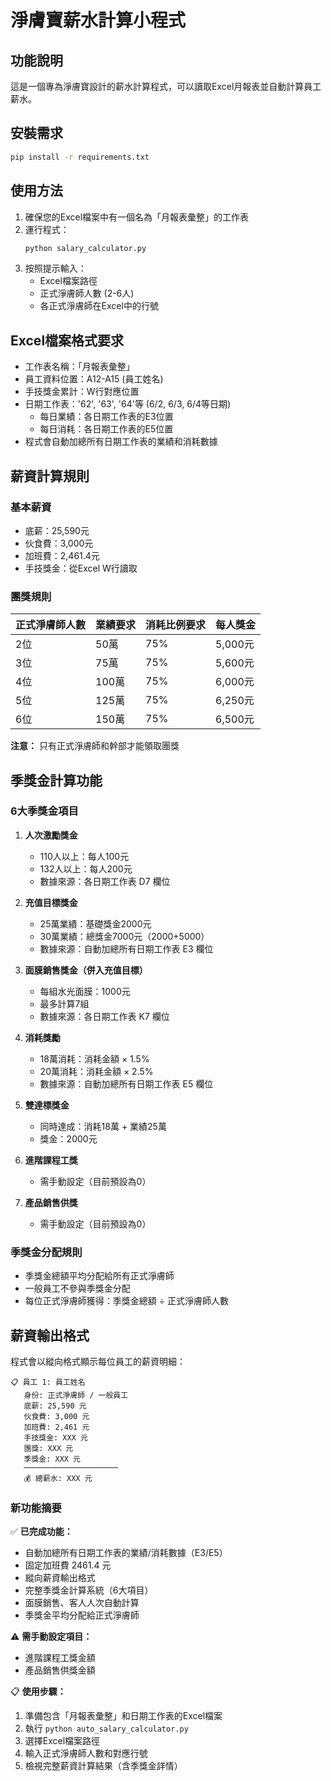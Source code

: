 # 淨膚寶薪水計算小程式

## 功能說明
這是一個專為淨膚寶設計的薪水計算程式，可以讀取Excel月報表並自動計算員工薪水。

## 安裝需求
```bash
pip install -r requirements.txt
```

## 使用方法
1. 確保您的Excel檔案中有一個名為「月報表彙整」的工作表
2. 運行程式：
   ```bash
   python salary_calculator.py
   ```
3. 按照提示輸入：
   - Excel檔案路徑
   - 正式淨膚師人數 (2-6人)
   - 各正式淨膚師在Excel中的行號

## Excel檔案格式要求
- 工作表名稱：「月報表彙整」
- 員工資料位置：A12-A15 (員工姓名)
- 手技獎金累計：W行對應位置
- 日期工作表：'62', '63', '64'等 (6/2, 6/3, 6/4等日期)
  - 每日業績：各日期工作表的E3位置
  - 每日消耗：各日期工作表的E5位置
- 程式會自動加總所有日期工作表的業績和消耗數據

## 薪資計算規則

### 基本薪資
- 底薪：25,590元
- 伙食費：3,000元
- 加班費：2,461.4元
- 手技獎金：從Excel W行讀取

### 團獎規則
| 正式淨膚師人數 | 業績要求 | 消耗比例要求 | 每人獎金 |
|---------------|----------|-------------|----------|
| 2位 | 50萬 | 75% | 5,000元 |
| 3位 | 75萬 | 75% | 5,600元 |
| 4位 | 100萬 | 75% | 6,000元 |
| 5位 | 125萬 | 75% | 6,250元 |
| 6位 | 150萬 | 75% | 6,500元 |

**注意：** 只有正式淨膚師和幹部才能領取團獎

## 季獎金計算功能

### 6大季獎金項目

1. **人次激勵獎金**
   - 110人以上：每人100元
   - 132人以上：每人200元
   - 數據來源：各日期工作表 D7 欄位

2. **充值目標獎金**
   - 25萬業績：基礎獎金2000元
   - 30萬業績：總獎金7000元（2000+5000）
   - 數據來源：自動加總所有日期工作表 E3 欄位

3. **面膜銷售獎金（併入充值目標）**
   - 每組水光面膜：1000元
   - 最多計算7組
   - 數據來源：各日期工作表 K7 欄位

4. **消耗獎勵**
   - 18萬消耗：消耗金額 × 1.5%
   - 20萬消耗：消耗金額 × 2.5%
   - 數據來源：自動加總所有日期工作表 E5 欄位

5. **雙達標獎金**
   - 同時達成：消耗18萬 + 業績25萬
   - 獎金：2000元

6. **進階課程工獎**
   - 需手動設定（目前預設為0）

7. **產品銷售供獎**
   - 需手動設定（目前預設為0）

### 季獎金分配規則
- 季獎金總額平均分配給所有正式淨膚師
- 一般員工不參與季獎金分配
- 每位正式淨膚師獲得：季獎金總額 ÷ 正式淨膚師人數

## 薪資輸出格式

程式會以縱向格式顯示每位員工的薪資明細：

```
📋 員工 1: 員工姓名
   身份: 正式淨膚師 / 一般員工
   底薪: 25,590 元
   伙食費: 3,000 元
   加班費: 2,461 元
   手技獎金: XXX 元
   團獎: XXX 元
   季獎金: XXX 元
   ─────────────────────
   💰 總薪水: XXX 元
```

### 新功能摘要

✅ **已完成功能：**
- 自動加總所有日期工作表的業績/消耗數據（E3/E5）
- 固定加班費 2461.4 元
- 縱向薪資輸出格式
- 完整季獎金計算系統（6大項目）
- 面膜銷售、客人人次自動計算
- 季獎金平均分配給正式淨膚師

⚠️ **需手動設定項目：**
- 進階課程工獎金額
- 產品銷售供獎金額

📋 **使用步驟：**
1. 準備包含「月報表彙整」和日期工作表的Excel檔案
2. 執行 `python auto_salary_calculator.py`
3. 選擇Excel檔案路徑
4. 輸入正式淨膚師人數和對應行號
5. 檢視完整薪資計算結果（含季獎金詳情）
